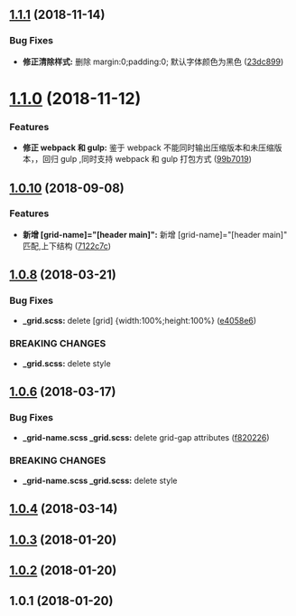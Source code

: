 ## [1.1.1](https://github.com/vxhly/grid-scss/compare/v1.1.0...v1.1.1) (2018-11-14)


### Bug Fixes

* **修正清除样式:** 删除 margin:0;padding:0; 默认字体颜色为黑色 ([23dc899](https://github.com/vxhly/grid-scss/commit/23dc899))



# [1.1.0](https://github.com/vxhly/grid-scss/compare/v1.0.10...v1.1.0) (2018-11-12)


### Features

* **修正 webpack 和 gulp:** 鉴于 webpack 不能同时输出压缩版本和未压缩版本，，回归 gulp ,同时支持 webpack 和 gulp 打包方式 ([99b7019](https://github.com/vxhly/grid-scss/commit/99b7019))



## [1.0.10](https://github.com/vxhly/grid-scss/compare/v1.0.8...v1.0.10) (2018-09-08)


### Features

* **新增 [grid-name]="[header main]":** 新增 [grid-name]="[header main]" 匹配,上下结构 ([7122c7c](https://github.com/vxhly/grid-scss/commit/7122c7c))



## [1.0.8](https://github.com/vxhly/grid-scss/compare/v1.0.6...v1.0.8) (2018-03-21)


### Bug Fixes

* **_grid.scss:** delete [grid] {width:100%;height:100%} ([e4058e6](https://github.com/vxhly/grid-scss/commit/e4058e6))


### BREAKING CHANGES

* **_grid.scss:** delete style



## [1.0.6](https://github.com/vxhly/grid-scss/compare/1.0.4...v1.0.6) (2018-03-17)


### Bug Fixes

* **_grid-name.scss _grid.scss:** delete grid-gap attributes ([f820226](https://github.com/vxhly/grid-scss/commit/f820226))


### BREAKING CHANGES

* **_grid-name.scss _grid.scss:** delete style



## [1.0.4](https://github.com/vxhly/grid-scss/compare/1.0.3...1.0.4) (2018-03-14)



## [1.0.3](https://github.com/vxhly/grid-scss/compare/1.0.2...1.0.3) (2018-01-20)



## [1.0.2](https://github.com/vxhly/grid-scss/compare/1.0.1...1.0.2) (2018-01-20)



## 1.0.1 (2018-01-20)



